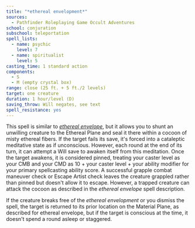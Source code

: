 ```yaml
---
title: "*ethereal envelopment*"
sources:
  - Pathfinder Roleplaying Game Occult Adventures
school: conjuration
subschool: teleportation
spell_lists:
  - name: psychic
    level: 7
  - name: spiritualist
    level: 5
casting_time: 1 standard action
components:
  - S
  - M (empty crystal box)
range: close (25 ft. + 5 ft./2 levels)
target: one creature
duration: 1 hour/level (D)
saving_throw: Will negates, see text
spell_resistance: yes
---
```


This spell is similar to [*ethereal envelope*](/spells/ethereal-envelope/), but it allows you to shunt an unwilling creature to the Ethereal Plane and seal it there within a cocoon of misty ethereal fibers. If the target fails its save, it's forced into a cataleptic meditative state as if unconscious. However, each round at the end of its turn, it can attempt a Will save to awaken itself from this meditation. Once the target awakens, it is considered pinned, treating your caster level as your CMB and your CMD as 10 + your caster level + your ability modifier for your primary spellcasting ability score. A successful grapple combat maneuver check or Escape Artist check leaves the creature grappled rather than pinned but doesn't allow it to escape. However, a trapped creature can attack the cocoon as described in the *ethereal envelope* spell description.

If the creature breaks free of the *ethereal envelopment* or you dismiss the spell, the target is returned to its prior location on the Material Plane, as described for ethereal envelope, but if the target is conscious at the time, it doesn't spend a round asleep or staggered.
